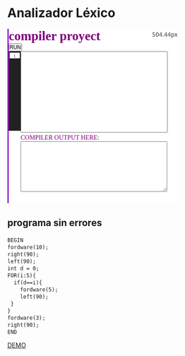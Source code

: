 # Analizador Léxico

![imh](https://github.com/yerson001/Compiladores/blob/main/img/Selecci%C3%B3n_003.png)


## programa sin errores
~~~
BEGIN
fordware(10);
right(90);
left(90);
int d = 0; 
FOR(i:5){
  if(d==i){
    fordware(5);
    left(90);
 }
}
fordware(3);
right(90);
END
~~~
[DEMO](https://github.com/yerson001/Compiladores/blob/main/img/Selecci%C3%B3n_003.png)
